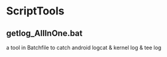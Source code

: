 # ScriptTools

## getlog_AllInOne.bat

a tool in Batchfile to catch android logcat & kernel log & tee log
